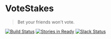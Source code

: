# VoteStakes

> Bet your friends won't vote.

[![Build Status](https://travis-ci.org/votestakes/site.svg?branch=master)](https://travis-ci.org/votestakes/site)
[![Stories in Ready](https://badge.waffle.io/votestakes/site.svg?label=ready&title=stories)](http://waffle.io/votestakes/site)
[![Slack Status](https://slackin-votestakes.herokuapp.com/badge.svg)](https://slackin-votestakes.herokuapp.com)
